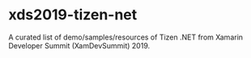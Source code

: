# xds2019-tizen-net
A curated list of demo/samples/resources of Tizen .NET from Xamarin Developer Summit (XamDevSummit) 2019.
